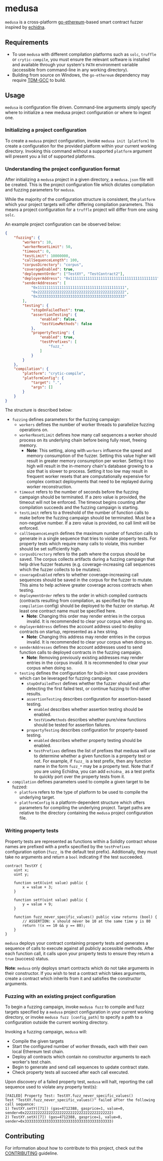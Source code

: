 # medusa
`medusa` is a cross-platform [go-ethereum](https://github.com/ethereum/go-ethereum/)-based smart contract fuzzer inspired by [echidna](https://github.com/crytic/echidna).

## Requirements
- To use `medusa` with different compilation platforms such as `solc`, `truffle` or `crytic-compile`, you must ensure the relevant software is installed and available through your system's `PATH` environment variable (accessible from command-line in any working directory). 
- Building from source on Windows, the `go-ethereum` dependency may require [TDM-GCC](https://stackoverflow.com/questions/43580131/exec-gcc-executable-file-not-found-in-path-when-trying-go-build) to build.

## Usage
`medusa` is configuration file driven. Command-line arguments simply specify where to initialize a new medusa project configuration or where to ingest one.

### Initializing a project configuration
To create a `medusa` project configuration, invoke `medusa init [platform]` to create a configuration for the provided platform within your current working directory. Invoking this command without a supported `platform` argument will present you a list of supported platforms.

### Understanding the project configuration format
After initializing a `medusa` project in a given directory, a `medusa.json` file will be created. This is the project configuration file which dictates compilation and fuzzing parameters for `medusa`.

While the majority of the configuration structure is consistent, the `platform` which your project targets will offer differing compilation parameters. This means a project configuration for a `truffle` project will differ from one using `solc`.

An example project configuration can be observed below:
```json
{
	"fuzzing": {
		"workers": 10,
		"workerResetLimit": 50,
		"timeout": 0,
		"testLimit": 10000000,
		"callSequenceLength": 100,
		"corpusDirectory": "corpus",
		"coverageEnabled": true,
		"deploymentOrder": ["TestXY", "TestContract2"],
		"deployerAddress": "0x1111111111111111111111111111111111111111",
		"senderAddresses": [
			"0x1111111111111111111111111111111111111111",
			"0x2222222222222222222222222222222222222222",
			"0x3333333333333333333333333333333333333333"
		],
		"testing": {
			"stopOnFailedTest": true,
			"assertionTesting": {
				"enabled": false,
				"testViewMethods": false
			},
			"propertyTesting": {
				"enabled": true,
				"testPrefixes": [
					"fuzz_"
				]
			}
		}
	},
	"compilation": {
		"platform": "crytic-compile",
		"platformConfig": {
			"target": ".",
			"args": []
		}
	}
}
```

The structure is described below:
- `fuzzing` defines parameters for the fuzzing campaign:
  - `workers` defines the number of worker threads to parallelize fuzzing operations on.
  - `workerResetLimit` defines how many call sequences a worker should process on its underlying chain before being fully reset, freeing memory.
    - **Note**: This setting, along with `workers` influence the speed and memory consumption of the fuzzer. Setting this value higher will result in greater memory consumption per worker. Setting it too high will result in the in-memory chain's database growing to a size that is slower to process. Setting it too low may result in frequent worker resets that are computationally expensive for complex contract deployments that need to be replayed during worker reconstruction.
  - `timeout` refers to the number of seconds before the fuzzing campaign should be terminated. If a zero value is provided, the timeout will not be enforced. The timeout begins counting after compilation succeeds and the fuzzing campaign is starting.
  - `testLimit` refers to a threshold of the number of function calls to make before the fuzzing campaign should be terminated. Must be a non-negative number. If a zero value is provided, no call limit will be enforced.
  - `callSequenceLength` defines the maximum number of function calls to generate in a single sequence that tries to violate property tests. For property tests which require many calls to violate, this number should be set sufficiently high.
  - `corpusDirectory` refers to the path where the corpus should be saved. The corpus collects artifacts during a fuzzing campaign that help drive fuzzer features (e.g. coverage-increasing call sequences which the fuzzer collects to be mutates).
  - `coverageEnabled` refers to whether coverage-increasing call sequences should be saved in the corpus for the fuzzer to mutate. This aims to help achieve greater coverage across contracts when testing.
  - `deploymentOrder` refers to the order in which compiled contracts (contracts resulting from compilation, as specified by the `compilation` config) should be deployed to the fuzzer on startup. At least one contract name must be specified here. 
    - **Note**: Changing this order may render entries in the corpus invalid. It is recommended to clear your corpus when doing so.
  - `deployerAddress` defines the account address used to deploy contracts on startup, represented as a hex string.
      - **Note**: Changing this address may render entries in the corpus invalid. It is recommended to clear your corpus when doing so.
  - `senderAddresses` defines the account addresses used to send function calls to deployed contracts in the fuzzing campaign.
      - **Note**: Removing previously existing addresses may render entries in the corpus invalid. It is recommended to clear your corpus when doing so.
  - `testing` defines the configuration for built-in test case providers which can be leveraged for fuzzing campaign.
    - `stopOnFailedTest` defines whether the fuzzer should exit after detecting the first failed test, or continue fuzzing to find other results.
    - `assertionTesting` describes configuration for assertion-based testing.
      - `enabled` describes whether assertion testing should be enabled.
      - `testViewMethods` describes whether pure/view functions should be tested for assertion failures.
    - `propertyTesting` describes configuration for property-based testing.
      - `enabled` describes whether property testing should be enabled.
      - `testPrefixes` defines the list of prefixes that medusa will use to determine whether a given function is a property test or not. For example, if `fuzz_` is a test prefix, then any function name in the form `fuzz_*` may be a property test. Note that if you are using Echidna, you can add `echidna_` as a test prefix to quickly port over the property tests from it.
- `compilation` defines parameters used to compile a given target to be fuzzed:
  - `platform` refers to the type of platform to be used to compile the underlying target.
  - `platformConfig` is a platform-dependent structure which offers parameters for compiling the underlying project. Target paths are relative to the directory containing the `medusa` project configuration file.

### Writing property tests
Property tests are represented as functions within a Solidity contract whose names are prefixed with a prefix specified by the `testPrefixes` configuration option (`fuzz_` is the default test prefix). Additionally, they must take no arguments and return a `bool` indicating if the test succeeded.
```solidity
contract TestXY {
    uint x;
    uint y;

    function setX(uint value) public {
        x = value + 3;
    }

    function setY(uint value) public {
        y = value + 9;
    }

    function fuzz_never_specific_values() public view returns (bool) {
        // ASSERTION: x should never be 10 at the same time y is 80
        return !(x == 10 && y == 80);
    }
}
```
`medusa` deploys your contract containing property tests and generates a sequence of calls to execute against all publicly accessible methods. After each function call, it calls upon your property tests to ensure they return a `true` (success) status.

**Note**: `medusa` only deploys smart contracts which do not take arguments in their constructor. If you wish to test a contract which takes arguments, create a contract which inherits from it and satisfies the constructor arguments.


### Fuzzing with an existing project configuration
To begin a fuzzing campaign, invoke `medusa fuzz` to compile and fuzz targets specified by a `medusa` project configuration in your current working directory, or invoke `medusa fuzz [config_path]` to specify a path to a configuration outside the current working directory.

Invoking a fuzzing campaign, `medusa` will:
- Compile the given targets
- Start the configured number of worker threads, each with their own local Ethereum test chain.
- Deploy all contracts which contain no constructor arguments to each worker's test chain.
- Begin to generate and send call sequences to update contract state.
- Check property tests all succeed after each call executed.

Upon discovery of a failed property test, `medusa` will halt, reporting the call sequence used to violate any property test(s):
```
[FAILED] Property Test: TestXY.fuzz_never_specific_values()
Test "TestXY.fuzz_never_specific_values()" failed after the following call sequence:
1) TestXY.setY([71]) (gas=4712388, gasprice=1, value=0, sender=0x2222222222222222222222222222222222222222)
2) TestXY.setX([7]) (gas=4712388, gasprice=1, value=0, sender=0x3333333333333333333333333333333333333333)
```

## Contributing
For information about how to contribute to this project, check out the [CONTRIBUTING](./CONTRIBUTING.md) guideline.
